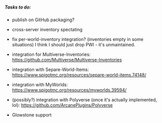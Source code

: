 ##### Tasks to do:

- publish on GitHub packaging?
- cross-server inventory spectating
- fix per-world-inventory integration? (inventories empty in some situations) I think I should just drop PWI - it's unmaintained.
- integration for Multiverse-Inventories: https://github.com/Multiverse/Multiverse-Inventories
- integration with Separe-World-Items: https://www.spigotmc.org/resources/separe-world-items.74148/
- integration with MyWorlds: https://www.spigotmc.org/resources/myworlds.39594/
- (possibly?) integration with Polyverse (once it's actually implemented, lol): https://github.com/ArcanePlugins/Polyverse

- Glowstone support